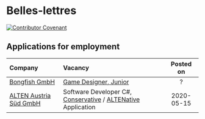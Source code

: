 # Belles-lettres

[![Contributor Covenant](https://img.shields.io/badge/Contributor%20Covenant-v2.0%20adopted-ff69b4.svg?style=for-the-badge)](https://github.com/nikita-sharov/.github/blob/master/CODE_OF_CONDUCT.md)

## Applications for employment

|Company|Vacancy|Posted on|
|:----------|:-------|:---------------:|
|[Bongfish GmbH](https://www.bongfish.com/)|[Game Designer, Junior](applications-for-employment/bongfish/junior-game-designer.md)|?|
|[ALTEN Austria Süd GmbH](https://www.alten.at)|Software Developer C#, [Conservative](applications-for-employment/alten/software-developer-csharp/motivational-letter.md) / [ALTENative](https://github.com/nikita-sharov/alten) Application|2020-05-15|
